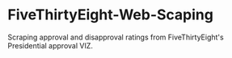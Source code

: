 # FiveThirtyEight-Web-Scaping
Scraping approval and disapproval ratings from FiveThirtyEight's Presidential approval VIZ.

